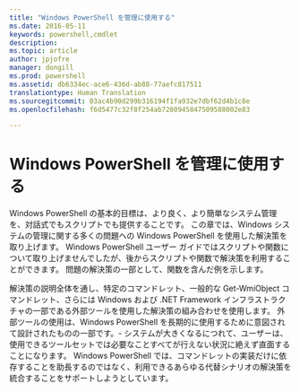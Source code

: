 ```yaml
---
title: "Windows PowerShell を管理に使用する"
ms.date: 2016-05-11
keywords: powershell,cmdlet
description: 
ms.topic: article
author: jpjofre
manager: dongill
ms.prod: powershell
ms.assetid: db6334ec-ace6-436d-ab88-77aefc817511
translationtype: Human Translation
ms.sourcegitcommit: 03ac4b90d299b316194f1fa932e7dbf62d4b1c8e
ms.openlocfilehash: f6d5477c32f8f254ab7280945847509588002e83

---
```


# Windows PowerShell を管理に使用する
Windows PowerShell の基本的目標は、より良く、より簡単なシステム管理を、対話式でもスクリプトでも提供することです。 この章では、Windows システムの管理に関する多くの問題への Windows PowerShell を使用した解決策を取り上げます。 Windows PowerShell ユーザー ガイドではスクリプトや関数について取り上げませんでしたが、後からスクリプトや関数で解決策を利用することができます。 問題の解決策の一部として、関数を含んだ例を示します。

解決策の説明全体を通し、特定のコマンドレット、一般的な Get\-WmiObject コマンドレット、さらには Windows および .NET Framework インフラストラクチャの一部である外部ツールを使用した解決策の組み合わせを使用します。 外部ツールの使用は、Windows PowerShell を長期的に使用するために意図されて設計されたものの一部です。\- システムが大きくなるにつれて、ユーザーは、使用できるツールセットでは必要なことすべてが行えない状況に絶えず直面することになります。 Windows PowerShell では、コマンドレットの実装だけに依存することを助長するのではなく、利用できるあらゆる代替シナリオの解決策を統合することをサポートしようとしています。




<!--HONumber=Jun16_HO4-->


